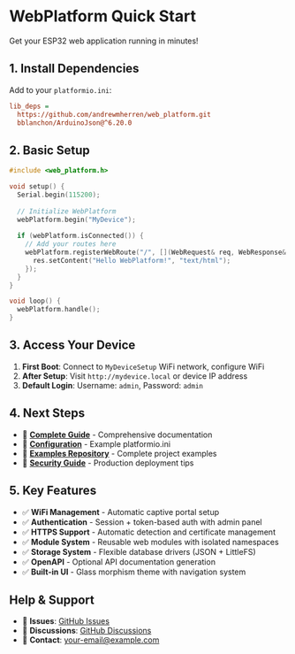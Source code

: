 # WebPlatform Quick Start

Get your ESP32 web application running in minutes!

## 1. Install Dependencies

Add to your `platformio.ini`:

```ini
lib_deps = 
  https://github.com/andrewmherren/web_platform.git
  bblanchon/ArduinoJson@^6.20.0
```

## 2. Basic Setup

```cpp
#include <web_platform.h>

void setup() {
  Serial.begin(115200);
  
  // Initialize WebPlatform
  webPlatform.begin("MyDevice");
  
  if (webPlatform.isConnected()) {
    // Add your routes here
    webPlatform.registerWebRoute("/", [](WebRequest& req, WebResponse& res) {
      res.setContent("Hello WebPlatform!", "text/html");
    });
  }
}

void loop() {
  webPlatform.handle();
}
```

## 3. Access Your Device

1. **First Boot**: Connect to `MyDeviceSetup` WiFi network, configure WiFi
2. **After Setup**: Visit `http://mydevice.local` or device IP address
3. **Default Login**: Username: `admin`, Password: `admin`

## 4. Next Steps

- 📖 **[Complete Guide](GUIDE.md)** - Comprehensive documentation
- 🔧 **[Configuration](platformio.ini.example)** - Example platformio.ini
- 🚀 **[Examples Repository](examples/README.md)** - Complete project examples
- 🔐 **[Security Guide](SECURITY.md)** - Production deployment tips

## 5. Key Features

- ✅ **WiFi Management** - Automatic captive portal setup
- ✅ **Authentication** - Session + token-based auth with admin panel
- ✅ **HTTPS Support** - Automatic detection and certificate management
- ✅ **Module System** - Reusable web modules with isolated namespaces
- ✅ **Storage System** - Flexible database drivers (JSON + LittleFS)
- ✅ **OpenAPI** - Optional API documentation generation
- ✅ **Built-in UI** - Glass morphism theme with navigation system

## Help & Support

- 🐛 **Issues**: [GitHub Issues](https://github.com/andrewmherren/web_platform/issues)
- 💬 **Discussions**: [GitHub Discussions](https://github.com/andrewmherren/web_platform/discussions)
- 📧 **Contact**: your-email@example.com